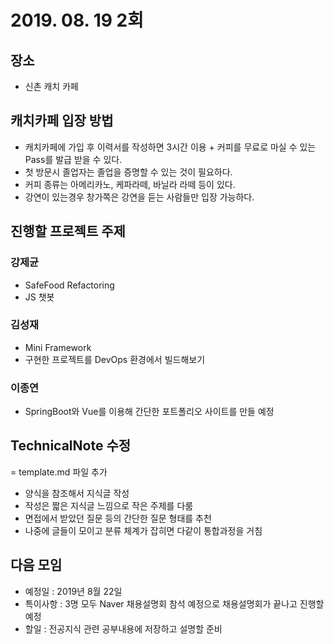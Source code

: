 # 2019. 08. 19 2회

## 장소
- 신촌 캐치 카페 

## 캐치카페 입장 방법
- 캐치카페에 가입 후 이력서를 작성하면 3시간 이용 + 커피를 무료로 마실 수 있는 Pass를 발급 받을 수 있다.
- 첫 방문시 졸업자는 졸업을 증명할 수 있는 것이 필요하다.
- 커피 종류는 아메리카노, 케파라떼, 바닐라 라떼 등이 있다.
- 강연이 있는경우 창가쪽은 강연을 듣는 사람들만 입장 가능하다.

## 진행할 프로젝트 주제
### 강제균
- SafeFood Refactoring
- JS 챗봇
### 김성재
- Mini Framework
- 구현한 프로젝트를 DevOps 환경에서 빌드해보기 
### 이종연
- SpringBoot와 Vue를 이용해 간단한 포트폴리오 사이트를 만들 예정

## TechnicalNote 수정
= template.md 파일 추가
- 양식을 참조해서 지식글 작성
- 작성은 짧은 지식글 느낌으로 작은 주제를 다룸
- 면접에서 받았던 질문 등의 간단한 질문 형태를 추천
- 나중에 글들이 모이고 분류 체계가 잡히면 다같이 통합과정을 거침


## 다음 모임
- 예정일 : 2019년 8월 22일
- 특이사항 : 3명 모두 Naver 채용설명회 참석 예정으로 채용설명회가 끝나고 진행할 예정
- 할일 : 전공지식 관련 공부내용에 저장하고 설명할 준비
